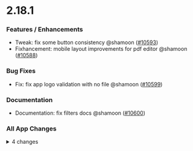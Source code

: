 # 2.18.1

### Features / Enhancements

- Tweak: fix some button consistency @shamoon ([#10593](https://github.com/paperless-ngx/paperless-ngx/pull/10593))
- Fixhancement: mobile layout improvements for pdf editor @shamoon ([#10588](https://github.com/paperless-ngx/paperless-ngx/pull/10588))

### Bug Fixes

- Fix: fix app logo validation with no file @shamoon ([#10599](https://github.com/paperless-ngx/paperless-ngx/pull/10599))

### Documentation

- Documentation: fix filters docs @shamoon ([#10600](https://github.com/paperless-ngx/paperless-ngx/pull/10600))

### All App Changes

<details>
<summary>4 changes</summary>

- Fix: fix app logo validation with no file @shamoon ([#10599](https://github.com/paperless-ngx/paperless-ngx/pull/10599))
- Tweak: fix some button consistency @shamoon ([#10593](https://github.com/paperless-ngx/paperless-ngx/pull/10593))
- Development: restore version tag display @shamoon ([#10592](https://github.com/paperless-ngx/paperless-ngx/pull/10592))
- Fixhancement: mobile layout improvements for pdf editor @shamoon ([#10588](https://github.com/paperless-ngx/paperless-ngx/pull/10588))
</details>
